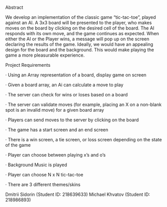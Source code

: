 Abstract

We develop an implementation of the classic game “tic-tac-toe”, played against an AI. 
A 3x3 board will be presented to the player, who makes moves on the board by clicking on the desired cell of the board. 
The AI responds with its own move, and the game continues as expected. When either the AI or the Player wins, a message will pop up on the screen declaring the results of the game.
Ideally, we would have an appealing design for the board and the background. This would make playing the game a more pleasurable experience.


Project Requirements

·      Using an Array representation of a board, display game on screen

·      Given a board array, an Ai can calculate a move to play

·      The server can check for wins or loses based on a board

·      The server can validate moves (for example, placing an X on a non-blank spot is an invalid move) for a given board array

·      Players can send moves to the server by clicking on the board

·      The game has a start screen and an end screen

·      There is a win screen, a tie screen, or loss screen depending on the state of the game

·      Player can choose between playing x’s and o’s

·      Background Music is played

·      Player can choose N x N tic-tac-toe

·      There are 3 different themes/skins


Dmitrii Sidorin (Student ID: 218639633)
Michael Khvatov (Student ID: 218986893)